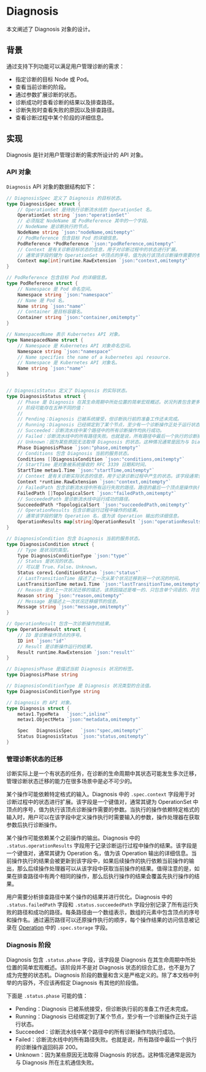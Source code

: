 # Diagnosis

本文阐述了 Diagnosis 对象的设计。

## 背景

通过支持下列功能可以满足用户管理诊断的需求：

* 指定诊断的目标 Node 或 Pod。
* 查看当前诊断的阶段。
* 通过参数扩展诊断的状态。
* 诊断成功时查看诊断的结果以及排查路径。
* 诊断失败时查看失败的原因以及排查路径。
* 查看诊断过程中某个阶段的详细信息。

## 实现

Diagnosis 是针对用户管理诊断的需求所设计的 API 对象。

### API 对象

`Diagnosis` API 对象的数据结构如下：

```go
// DiagnosisSpec 定义了 Diagnosis 的目标状态。
type DiagnosisSpec struct {
    // OperationSet 是待执行诊断流水线的 OperationSet 名。
    OperationSet string `json:"operationSet"`
    // 必须指定 NodeName 或 PodReference 其中的一个字段。
    // NodeName 是诊断执行的节点。
    NodeName string `json:"nodeName,omitempty"`
    // PodReference 包含目标 Pod 的详细信息。
    PodReference *PodReference `json:"podReference,omitempty"`
    // Context 是有关诊断目标状态的信息，用于对诊断过程中的状态进行扩展。
    // 通常该字段的键为 OperationSet 中顶点的序号，值为执行该顶点诊断操作需要的参数。
    Context map[int]runtime.RawExtension `json:"context,omitempty"`
}

// PodReference 包含目标 Pod 的详细信息。
type PodReference struct {
    // Namespace 是 Pod 命名空间。
    Namespace string `json:"namespace"`
    // Name 是 Pod 名。
    Name string `json:"name"`
    // Container 是目标容器名。
    Container string `json:"container,omitempty"`
}

// NamespacedName 表示 Kubernetes API 对象。
type NamespacedName struct {
    // Namespace 是 Kubernetes API 对象命名空间。
    Namespace string `json:"namespace"`
    // Name specifies the name of a kubernetes api resource.
    // Namespace 是 Kubernetes API 对象名。
    Name string `json:"name"`
}


// DiagnosisStatus 定义了 Diagnosis 的实际状态。
type DiagnosisStatus struct {
    // Phase 是 Diagnosis 在其生命周期中所处位置的简单宏观概述。状况列表包含更多关于 Diagnosis 状态的信息。
    // 阶段可能存在五种不同的值：
    //
    // Pending：Diagnosis 已被系统接受，但诊断执行前的准备工作还未完成。
    // Running：Diagnosis 已经绑定到了某个节点，至少有一个诊断操作正处于运行状态。
    // Succeeded：诊断流水线中某个路径中的所有诊断操作均执行成功。
    // Failed：诊断流水线中的所有路径失败。也就是说，所有路径中最后一个执行的诊断操作返回码非 200。
    // Unknown：因为某些原因无法取得 Diagnosis 的状态。这种情况通常是因为与 Diagnosis 所在主机通信失败。
    Phase DiagnosisPhase `json:"phase,omitempty"`
    // Conditions 包含 Diagnosis 当前的服务状态。
    Conditions []DiagnosisCondition `json:"conditions,omitempty"`
    // StartTime 是对象被系统接收的 RFC 3339 日期和时间。
    StartTime metav1.Time `json:"startTime,omitempty"`
    // Context 是有关诊断实际状态的信息，用于记录诊断过程中产生的状态。该字段通常包括某个诊断操作的结果。
    Context *runtime.RawExtension `json:"context,omitempty"`
    // FailedPath 包含诊断流水线中所有运行失败的路径。路径的最后一个顶点是操作执行失败的顶点。
    FailedPath []TopologicalSort `json:"failedPath,omitempty"`
    // SucceededPath 是诊断流水线中运行成功的路径。
    SucceededPath *TopologicalSort `json:"succeededPath,omitempty"`
    // OperationResults 包含诊断运行过程中操作的结果。
    // 通常该字段的键为 Operation 名，值为该 Operation 输出的详细信息。
    OperationResults map[string]OperationResult `json:"operationResults,omitempty"`
}

// DiagnosisCondition 包含 Diagnosis 当前的服务状态。
type DiagnosisCondition struct {
    // Type 是状况的类型。
    Type DiagnosisConditionType `json:"type"`
    // Status 是状况的状态。
    // 可以是 True、False、Unknown。
    Status corev1.ConditionStatus `json:"status"`
    // LastTransitionTime 描述了上一次从某个状况迁移到另一个状况的时间。
    LastTransitionTime metav1.Time `json:"lastTransitionTime,omitempty"`
    // Reason 是对上一次状况迁移的描述，该原因描述是唯一的、只包含单个词语的、符合驼峰命名法的。
    Reason string `json:"reason,omitempty"`
    // Message 是描述上一次状况迁移细节的信息。
    Message string `json:"message,omitempty"`
}

// OperationResult 包含一次诊断操作的结果。
type OperationResult struct {
    // ID 是诊断操作顶点的序号。
    ID int `json:"id"`
    // Result 是诊断操作运行的结果。
    Result runtime.RawExtension `json:"result"`
}

// DiagnosisPhase 是描述当前 Diagnosis 状况的标签。
type DiagnosisPhase string

// DiagnosisConditionType 是 Diagnosis 状况类型的合法值。
type DiagnosisConditionType string

// Diagnosis 的 API 对象。
type Diagnosis struct {
    metav1.TypeMeta   `json:",inline"`
    metav1.ObjectMeta `json:"metadata,omitempty"`

    Spec   DiagnosisSpec   `json:"spec,omitempty"`
    Status DiagnosisStatus `json:"status,omitempty"`
}
```

### 管理诊断状态的迁移

诊断实际上是一个有状态的任务，在诊断的生命周期中其状态可能发生多次迁移，管理诊断状态迁移的能力在很多场景中是必不可少的。

某个操作可能依赖特定格式的输入。Diagnosis 中的 `.spec.context` 字段用于对诊断过程中的状态进行扩展。该字段是一个键值对，通常其键为 OperationSet 中顶点的序号，值为执行该顶点诊断操作需要的参数。当执行的操作依赖特定格式的输入时，用户可以在该字段中定义操作执行时需要输入的参数，操作处理器在获取参数后执行诊断操作。

某个操作可能依赖某个之前操作的输出。Diagnosis 中的 `.status.operationResults` 字段用于记录诊断运行过程中操作的结果。该字段是一个键值对，通常其键为 Operation 名，值为该 Operation 输出的详细信息。当前操作执行的结果会被更新到该字段中，如果后续操作的执行依赖当前操作的输出，那么后续操作处理器可以从该字段中获取当前操作的结果。值得注意的是，如果在排查路径中有两个相同的操作，那么后执行操作的结果会覆盖先执行操作的结果。

用户需要分析排查路径中某个操作的结果并进行优化。Diagnosis 中的 `.status.failedPath` 字段和 `.status.succeededPath` 字段分别记录了所有运行失败的路径和成功的路径。每条路径由一个数组表示，数组的元素中包含顶点的序号和操作名。通过遍历路径可以还原操作执行的顺序，每个操作结果的访问信息被记录在 [Operation](./graph-based-pipeline.md) 中的 `.spec.storage` 字段。

### Diagnosis 阶段

Diagnosis 包含 `.status.phase` 字段，该字段是 Diagnosis 在其生命周期中所处位置的简单宏观概述。该阶段并不是对 Diagnosis 状态的综合汇总，也不是为了成为完整的状态机。Diagnosis 阶段的数量和含义是严格定义的。除了本文档中列举的内容外，不应该再假定 Diagnosis 有其他的阶段值。

下面是 `.status.phase` 可能的值：

* Pending：Diagnosis 已被系统接受，但诊断执行前的准备工作还未完成。
* Running：Diagnosis 已经绑定到了某个节点，至少有一个诊断操作正处于运行状态。
* Succeeded：诊断流水线中某个路径中的所有诊断操作均执行成功。
* Failed：诊断流水线中的所有路径失败。也就是说，所有路径中最后一个执行的诊断操作返回码非 200。
* Unknown：因为某些原因无法取得 Diagnosis 的状态。这种情况通常是因为与 Diagnosis 所在主机通信失败。
